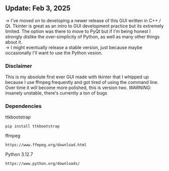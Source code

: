 ## Update: Feb 3, 2025
-> I've moved on to developing a newer release of this GUI written in C++ / Qt. Tkinter is great as an intro to GUI development practice but its extremely limited. The option was there to move to PyQt but if I'm being honest I strongly dislike the over-simplicity of Python, as well as many other things about it.\
-> I might eventually release a stable version, just because maybe occasionally I'll want to use the Python vesion.
   

### Disclaimer
This is my absolute first ever GUI made with tkinter that I whipped up because I use ffmpeg frequently and got tired of using the command line.
Over time it will become more polished, this is version two.
*WARNING*: insanely unstable, there's currently a ton of bugs


### Dependencies

ttkbootstrap
```
pip install ttkbootstrap
```

ffmpeg
```
https://www.ffmpeg.org/download.html
```

Python 3.12.7
```
https://www.python.org/downloads/
```
